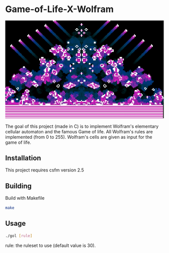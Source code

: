 # Game-of-Life-X-Wolfram

![](img/gol_big.gif)

The goal of this project (made in C) is to implement Wolfram's elementary cellular automaton and the famous Game of life. All Wolfram's rules are implemented (from 0 to 255). Wolfram's cells are given as input for the game of life.

## Installation
This project requires csfm version 2.5


## Building

Build with Makefile
```sh
make
```

## Usage
```sh
./gol [rule]
```

rule:   the ruleset to use (default value is 30).